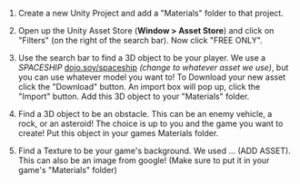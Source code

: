 1. Create a new Unity Project and add a "Materials" folder to that project.

2. Open up the Unity Asset Store (**Window > Asset Store**) and click on "Filters" (on the right of the search bar). Now click "FREE ONLY".

3. Use the search bar to find a 3D object to be your player. We use a *SPACESHIP* [dojo.soy/spaceship](https://www.assetstore.unity3d.com/en/#!/content/70188) *(change to whatever asset we use)*, but you can use whatever model you want to! To Download your new asset click the "Download" button. An import box will pop up, click the "Import" button. Add this 3D object to your "Materials" folder.

4. Find a 3D object to be an obstacle. This can be an enemy vehicle, a rock, or an asteroid! The choice is up to you and the game you want to create! Put 
this object in your games Materials folder.

5. Find a Texture to be your game's background. We used ... (ADD ASSET). This can also be an image from google! (Make sure to put it in your game's "Materials" folder)